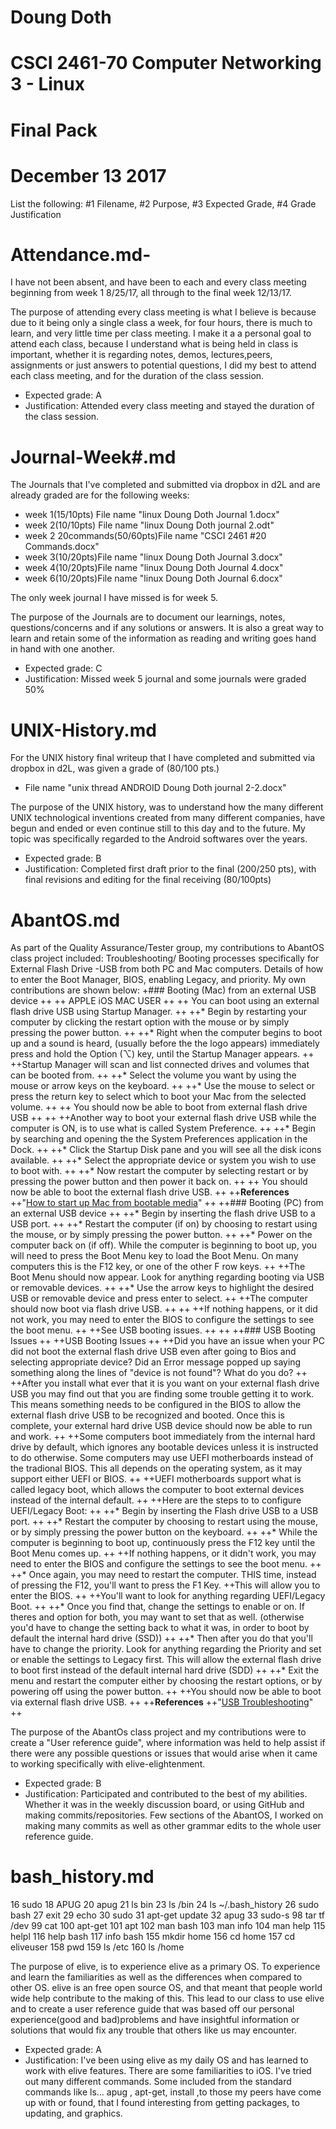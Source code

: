 # Doung Doth # 
# CSCI 2461-70 Computer Networking 3 - Linux  #
# Final Pack #
# December 13 2017 #
 
List the following: #1 Filename, #2 Purpose, #3 Expected Grade, #4 Grade Justification


# Attendance.md-
I have not been absent, and have been to each and every class meeting beginning from week 1 8/25/17, all through to the final week 12/13/17. 


The purpose of attending every class meeting is what I believe is because due to it being only a single class a week, for four hours, there is much to learn, and very little time per class meeting. I make it a a personal goal to attend each class, because I understand what is being held in class is important, whether it is regarding notes, demos, lectures,peers, assignments or just answers to potential questions, I did my best to attend each class meeting, and for the duration of the class session.
+ Expected grade: A
+ Justification: Attended every class meeting and stayed the duration of the class session.


# Journal-Week#.md
The Journals that I've completed and submitted via dropbox in d2L and are already graded are for the following weeks:
+ week 1(15/10pts) File name "linux Doung Doth Journal 1.docx"
+ week 2(10/10pts) File name "linux Doung Doth journal 2.odt" 
+ week 2 20commands(50/60pts)File name "CSCI 2461 #20 Commands.docx"
+ week 3(10/20pts)File name "linux Doung Doth Journal 3.docx"
+ week 4(10/20pts)File name "linux Doung Doth Journal 4.docx"
+ week 6(10/20pts)File name "linux Doung Doth Journal 6.docx" 


The only week journal I have missed is for week 5. 


The purpose of the Journals are to document our learnings, notes, questions/concerns and if any solutions or answers. It is also a great way to learn and retain some of the information as reading and writing goes hand in hand with one another.
+ Expected grade: C
+ Justification: Missed week 5 journal and some journals were graded 50%


# UNIX-History.md
For the UNIX history final writeup that I have completed and submitted via dropbox in d2L, was given a grade of (80/100 pts.)
+ File name "unix thread ANDROID Doung Doth journal 2-2.docx"


The purpose of the UNIX history, was to understand how the many different UNIX technological inventions created from many different companies, have begun and ended or even continue still to this day and to the future. My topic was specifically regarded to the Android softwares over the years.
+ Expected grade: B
+ Justification: Completed first draft prior to the final (200/250 pts), with final revisions and editing for the final receiving (80/100pts)


# AbantOS.md
As part of the Quality Assurance/Tester group, my contributions to AbantOS class project included: Troubleshooting/ Booting processes specifically for External Flash Drive -USB from both PC and Mac computers. Details of how to enter the Boot Manager, BIOS, enabling Legacy, and priority. My own contributions are shown below:
+### Booting (Mac) from an external USB device
++
++ APPLE iOS MAC USER
++ 
++ You can boot using an external flash drive USB using Startup Manager.
++ 
++* Begin by restarting your computer by clicking the restart option with the mouse or by simply pressing the power button.
++
++* Right when the computer begins to boot up and a sound is heard, (usually before the the logo appears) immediately press and hold the Option (⌥) key, until the Startup Manager appears.
++
++Startup Manager will scan and list connected drives and volumes that can be booted from.
++
++* Select the volume you want by using the mouse or arrow keys on the keyboard.
++
++* Use the mouse to select or press the return key to select which to boot your Mac from the selected volume.
++
++ You should now be able to boot from external flash drive USB
++
++
++Another way to boot your external flash drive USB while the computer is ON, is to use what is called System Preference.
++
++* Begin by searching and opening the the System Preferences application in the Dock.
++
++* Click the Startup Disk pane and you will see all the disk icons available.
++
++* Select the appropriate device or system you wish to use to boot with.
++
++* Now restart the computer by selecting restart or by pressing the power button and then power it back on.
++ 
++ You should now be able to boot the external flash drive USB.
++
++**References**
++"[How to start up Mac from bootable media](http://www.idownloadblog.com/2015/09/14/how-to-start-up-mac-from-bootable-media/)"
++
++### Booting (PC) from an external USB device
++
++* Begin by inserting the flash drive USB to a USB port. 
++
++* Restart the computer (if on) by choosing to restart using the mouse, or by simply pressing the power button.
++
++* Power on the computer back on (if off). While the computer is beginning to boot up, you will need to press the Boot Menu key to load the Boot Menu. On many computers this is the F12 key, or one of the other F row keys.
++
++The Boot Menu should now appear. Look for anything regarding booting via USB or removable devices. 
++
++* Use the arrow keys to highlight the desired USB or removable device and press enter to select.
++
++The computer should now boot via flash drive USB.
++
++
++If nothing happens, or it did not work, you may need to enter the BIOS to configure the settings to see the boot menu.
++
++See USB booting issues.
++
++
++### USB Booting Issues
++
++USB Booting Issues
++
++Did you have an issue when your PC did not boot the external flash drive USB even after going to Bios and selecting appropriate device? Did an Error message popped up saying something along the lines of "device is not found"? What do you do?
++
++After you install what ever that it is you want on your external flash drive USB you may find out that you are finding some trouble getting it to work. This means something needs to be configured in the BIOS to allow the external flash drive USB to be recognized and booted. Once this is complete, your external hard drive USB device should now be able to run and work.
++
++Some computers boot immediately from the internal hard drive by default, which ignores any bootable devices unless it is instructed to do otherwise. Some computers may use UEFI motherboards instead of the tradional BIOS. This all depends on the operating system, as it may support either UEFI or BIOS. 
++
++UEFI motherboards support what is called legacy boot, which allows the computer to boot external devices instead of the internal default.
++
++Here are the steps to to configure UEFI/Legacy Boot:
++
++* Begin by inserting the Flash drive USB to a USB port. 
++
++* Restart the computer by choosing to restart using the mouse, or by simply pressing the power button on the keyboard.
++
++* While the computer is beginning to boot up, continuously press the F12 key until the Boot Menu comes up. 
++
++If nothing happens, or it didn't work, you may need to enter the BIOS and configure the settings to see the boot menu.
++
++* Once again, you may need to restart the computer. THIS time, instead of pressing the F12, you'll want to press the F1 Key. 
++This will allow you to enter the BIOS. 
++
++You'll want to look for anything regarding UEFI/Legacy Boot. 
++
++* Once you find that, change the settings to enable or on. If theres and option for both, you may want to set that as well. (otherwise you'd have to change the setting back to what it was, in order to boot by default the internal hard drive (SSD)) 
++
++* Then after you do that you'll have to change the priority. Look for anything regarding the Priority and set or enable the settings to Legacy first. This will allow the external flash drive to boot first instead of the default internal hard drive (SDD)
++
++* Exit the menu and restart the computer either by choosing the restart options, or by powering off using the power button.
++
++You should now be able to boot via external flash drive USB.
++
++**References**
++"[USB Troubleshooting](https://www.pcworld.com/article/3057176/hardware/the-hidden-challenges-of-booting-from-a-usb-flash-drive.html/)"
++

The purpose of the AbantOs class project and my contributions were to create a "User reference guide", where information was held to help assist if there were any possible questions or issues that would arise when it came to working specifically with elive-elightenment.
+ Expected grade: B
+ Justification: Participated and contributed to the best of my abilities. Whether it was in the weekly discussion board, or using GitHub and making commits/repositories. Few sections of the AbantOS, I worked on making many commits as well as other grammar edits to the whole user reference guide.

# bash_history.md


   16  sudo
   18  APUG
   20  apug
   21  ls bin
   23  ls /bin
   24  ls ~/.bash_history
   26  sudo bash
   27  exit
   29  echo
   30  sudo
   31  apt-get update
   32  apug
   33  sudo-s
   98  tar tf /dev
   99  cat
  100  apt-get
  101  apt
  102  man bash
  103  man info
  104  man help
  115  helpl
  116  help bash
  117  info bash
  155  mkdir home
  156  cd home
  157  cd eliveuser
  158  pwd
  159  ls /etc
  160  ls /home


The purpose of elive, is to experience elive as a primary OS. To experience and learn the familiarities as well as the differences when compared to other OS. elive is an free open source OS, and that meant that people world wide help contribute to the making of this. This lead to our class to use elive and to create a user reference guide that was based off our personal experience(good and bad)problems and have insightful information or solutions that would fix any trouble that others like us may encounter.
+ Expected grade: A
+ Justification: I've been using elive as my daily OS and has learned to work with elive features. There are some familiarities to iOS. I've tried out many different commands. Some included from the standard commands like ls... apug , apt-get, install ,to those my peers have come up with or found, that I found interesting from getting packages, to updating, and graphics.




